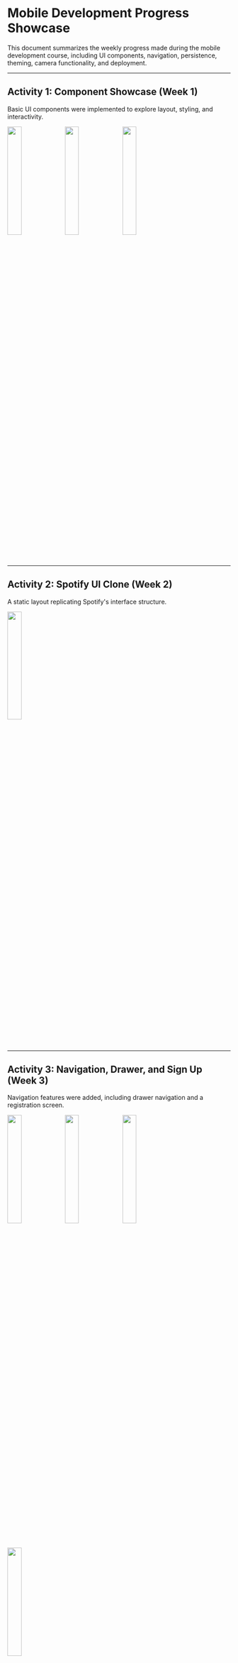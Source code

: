 # Mobile Development Progress Showcase

This document summarizes the weekly progress made during the mobile development course, including UI components, navigation, persistence, theming, camera functionality, and deployment.

---

## Activity 1: Component Showcase (Week 1)

Basic UI components were implemented to explore layout, styling, and interactivity.

<img src="https://github.com/user-attachments/assets/0ba9aaee-beb7-4a6a-be45-a230018e15c9" width="25%"/>
<img src="https://github.com/user-attachments/assets/5df240b1-0f35-4c27-b277-2fe77b3d6cce" width="25%"/>
<img src="https://github.com/user-attachments/assets/4f145e33-b416-4752-a887-4431330e4815" width="25%"/>

---

## Activity 2: Spotify UI Clone (Week 2)

A static layout replicating Spotify's interface structure.

<img src="https://github.com/user-attachments/assets/eb14722c-b2ec-42fc-8151-d888e87f28c0" width="25%"/>

---

## Activity 3: Navigation, Drawer, and Sign Up (Week 3)

Navigation features were added, including drawer navigation and a registration screen.

<img src="https://github.com/user-attachments/assets/19407ed8-4e50-4b18-94f8-288c364c13d0" width="25%"/>
<img src="https://github.com/user-attachments/assets/c66e3a31-b015-48ac-b2ea-6ca33744c80f" width="25%"/>
<img src="https://github.com/user-attachments/assets/539bdadc-01fd-4c1c-84a4-7d6affedf361" width="25%"/>
<img src="https://github.com/user-attachments/assets/a129eaaf-b9d1-4098-aab1-8c07273091d3" width="25%"/>

---

## Activity 4: Data Persistence (Week 4)

Local storage was added to preserve session data.

<img src="https://github.com/user-attachments/assets/585cebf7-1ede-43dd-a07c-7ee28a27a653" width="25%"/>

---

## Activity 5: Profile Management (Week 4)

A profile page was implemented with editing functionality and validation.

**Profile View**

<img src="https://github.com/user-attachments/assets/53261816-2160-443e-a3d8-9fe853fef6f9" width="25%"/>

**Profile Editing**

<img src="https://github.com/user-attachments/assets/304052f9-423d-4ca1-af3e-892126a1015d" width="25%"/>

**Error Handling**

<img src="https://github.com/user-attachments/assets/247c4f21-091a-4cfa-8047-f0d970791a9a" width="25%"/>

---

## Activity 6: Theme Switching (Week 5)

Light and dark themes were added with dynamic switching.

<img src="https://github.com/user-attachments/assets/a1fbd7bd-fa13-436d-a48d-428566a7d436" width="25%"/>
<img src="https://github.com/user-attachments/assets/570ad15a-db60-419d-9d3d-150ffbd15152" width="25%"/>

---

## Activity 7: Camera Integration (Week 5)

Camera functionality was added for capturing images within the app.

<img src="https://github.com/user-attachments/assets/5c9b1349-b932-4e97-9c46-18259cb56b6f" width="25%"/>
<img src="https://github.com/user-attachments/assets/d161c8ad-80cf-4ab4-a180-5008def08722" width="25%"/>

---

## Activity 8: iOS Deployment (Week 6)

Successfully tested the application running on iOS.

<img src="https://github.com/user-attachments/assets/1002c376-b22c-452b-b7cb-c007ea83cd9a" width="20%%"/>
<img src="https://github.com/user-attachments/assets/669e1103-7ec6-4f6f-9f6f-974cdc8c3fb7" width="20%"/>

---

### Activity 9: Geolocation (week 6)

Added geolocation and geofencing capabilities

<img src="https://github.com/user-attachments/assets/7eb4be9f-e12e-4ce8-b856-58d76b7569fd" width="20%%" />
<img src="https://github.com/user-attachments/assets/859d7d7d-9641-416d-aa3f-d53955572657" width="20%%" />
<img src="https://github.com/user-attachments/assets/082b5380-3ae2-4834-97af-d88b230be99c" width="20%%" />
<img src="https://github.com/user-attachments/assets/6769b82e-a684-4142-a152-e2b58b0dbd4f" width="20%%" />




